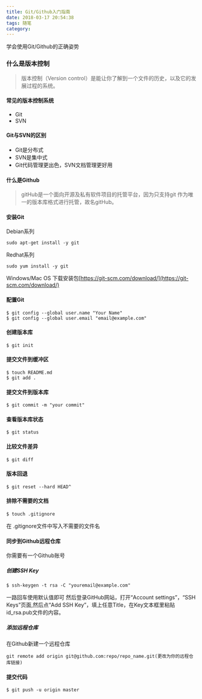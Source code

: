 ```yaml
---
title: Git/Github入门指南
date: 2018-03-17 20:54:38
tags: 随笔
category: 
---
```

学会使用Git/Github的正确姿势
<!--more-->
### 什么是版本控制
> 版本控制（Version control）是能让你了解到一个文件的历史，以及它的发展过程的系统。

#### 常见的版本控制系统
 - Git
 - SVN

#### Git与SVN的区别
- Git是分布式
- SVN是集中式
- Git代码管理更出色，SVN文档管理更好用

#### 什么是Github
> gitHub是一个面向开源及私有软件项目的托管平台，因为只支持git 作为唯一的版本库格式进行托管，故名gitHub。

#### 安装Git
Debian系列
```
sudo apt-get install -y git
```
Redhat系列
```
sudo yum install -y git
```
Windows/Mac OS
下载安装包[https://git-scm.com/download/](https://git-scm.com/download/)

#### 配置Git
```
$ git config --global user.name "Your Name"
$ git config --global user.email "email@example.com"
```
#### 创建版本库
```
$ git init
```
#### 提交文件到缓冲区
```
$ touch README.md
$ git add .
```
#### 提交文件到版本库
```
$ git commit -m "your commit"
```
#### 查看版本库状态
```
$ git status
```
#### 比较文件差异
```
$ git diff
```
#### 版本回退
```
$ git reset --hard HEAD^
```
#### 排除不需要的文档
```
$ touch .gitignore
```
在 .gitignore文件中写入不需要的文件名
#### 同步到Github远程仓库
你需要有一个Github账号
##### 创建SSH Key
``` 
$ ssh-keygen -t rsa -C "youremail@example.com"
```
一路回车使用默认值即可
然后登录GitHub网站，打开“Account settings”，“SSH Keys”页面,然后点“Add SSH Key”，填上任意Title，在Key文本框里粘贴id_rsa.pub文件的内容。
##### 添加远程仓库
在Github新建一个远程仓库
```
git remote add origin git@github.com:repo/repo_name.git(更改为你的远程仓库链接)
```
#### 提交代码
```
$ git push -u origin master
```